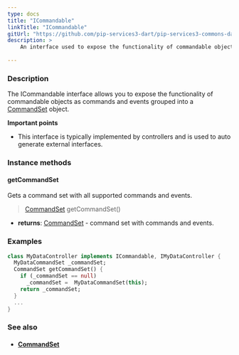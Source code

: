 ```yaml
---
type: docs
title: "ICommandable"
linkTitle: "ICommandable"
gitUrl: "https://github.com/pip-services3-dart/pip-services3-commons-dart"
description: > 
    An interface used to expose the functionality of commandable objects as commands and events grouped into a [CommandSet](../command_set) object.
    
---
```


### Description

The ICommandable interface allows you to expose the functionality of commandable objects as commands and events grouped into a [CommandSet](../command_set) object.

**Important points**

- This interface is typically implemented by controllers and is used to auto generate external interfaces. 

### Instance methods

#### getCommandSet
Gets a command set with all supported commands and events.

> [CommandSet](../command_set) getCommandSet()

- **returns**: [CommandSet](../command_set) - command set with commands and events.

### Examples

```dart
class MyDataController implements ICommandable, IMyDataController {
  MyDataCommandSet _commandSet;
  CommandSet getCommandSet() {
    if (_commandSet == null)
      _commandSet =  MyDataCommandSet(this);
    return _commandSet;
  }
  ...
}

```

### See also
- #### [CommandSet](../command_set)
